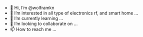 - 👋 Hi, I’m @wolframkn
- 👀 I’m interested in all type of electronics rf, and smart home ...
- 🌱 I’m currently learning ...
- 💞️ I’m looking to collaborate on ...
- 📫 How to reach me ...

<!---
wolframkn/wolframkn is a ✨ special ✨ repository because its `README.md` (this file) appears on your GitHub profile.
You can click the Preview link to take a look at your changes.
--->
